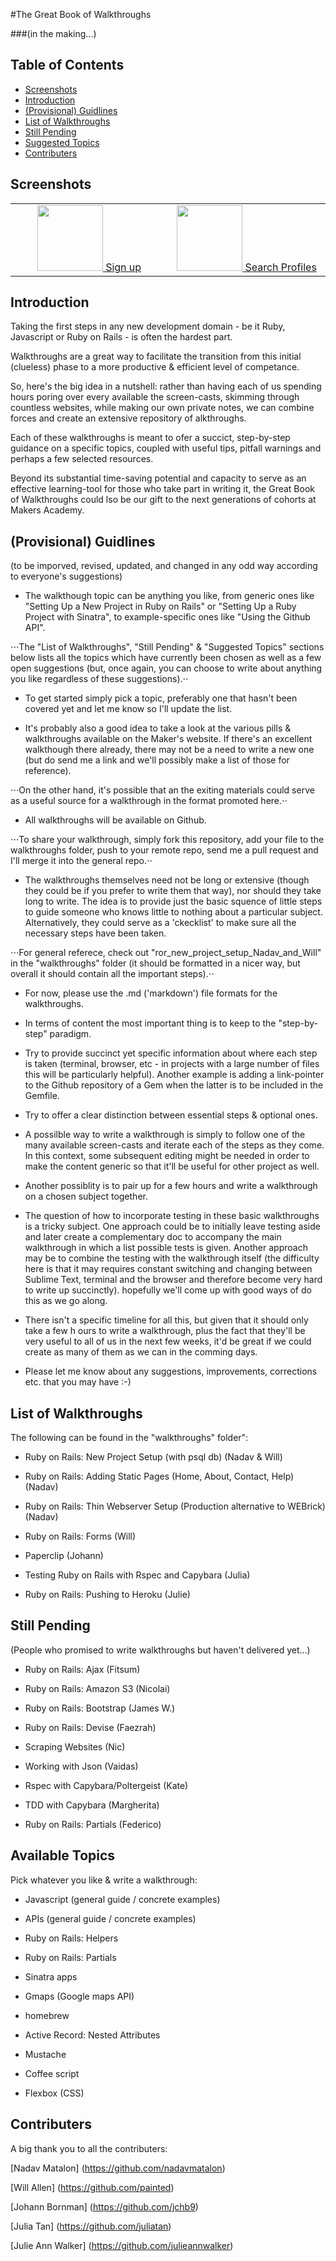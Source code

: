 #The Great Book of Walkthroughs 

###(in the making...)

## Table of Contents

* [Screenshots](#screenshot)
* [Introduction](#introduction)
* [(Provisional) Guidlines]((#Provisional)-Guidlines)
* [List of Walkthroughs](#list-of-walkthroughs)
* [Still Pending](#still-pending)
* [Suggested Topics](#suggested-topics)
* [Contributers](#contributers)


## Screenshots

<table>
	<tr>
		<td align="center" width=25% >
			<a href="https://raw.githubusercontent.com/nadavmatalon/great_book_of_walkthroughs/master/walkthroughs/images/screenshot_1.png">
				<img src="walkthroughs/images/app_screenshot_1.png" height="105px" />
				Sign up
			</a>
		</td>
		<td align="center" width=25% >
			<a href="https://raw.githubusercontent.com/nadavmatalon/great_book_of_walkthroughs/master/walkthroughs/images/screenshot_2.png">
				<img src="walkthroughs/images/screenshot_2.png" height="105px" />
				Search Profiles
			</a>
		</td>
	</tr>
</table>


##  Introduction

<p>Taking the first steps in any new development domain - be it Ruby, Javascript or Ruby 
on Rails - is often the hardest part.</p>

<p>Walkthroughs are a great way to facilitate the transition from this initial (clueless) 
phase to a more productive & efficient level of competance.</p>

<p>So, here's the big idea in a nutshell: rather than having each of us spending hours 
poring over every available the screen-casts, skimming through countless websites, while 
making our own private notes, we can combine forces and create an extensive repository of 
alkthroughs.</p>

<p>Each of these walkthroughs is meant to ofer a succict, step-by-step guidance on a 
specific topics, coupled with useful tips, pitfall warnings and perhaps a few selected 
resources.</p> 

<p>Beyond its substantial time-saving potential and capacity to serve as an effective 
learning-tool for those who take part in writing it, the Great Book of Walkthroughs could 
lso be our gift to the next generations of cohorts at Makers Academy.</p>


## (Provisional) Guidlines

<p>(to be imporved, revised, updated, and changed in any odd way according to everyone's 
suggestions)</p>

* The walkthough topic can be anything you like, from generic ones like "Setting Up a 
New Project in Ruby on Rails" or "Setting Up a Ruby Project with Sinatra", 
to example-specific ones like "Using the Github API".  

⋅⋅⋅The "List of Walkthroughs", "Still Pending" & "Suggested Topics" sections below lists 
all the topics which have currently been chosen as well as a few open suggestions 
(but, once again, you can choose to write about anything you like regardless of these suggestions).⋅⋅

* To get started simply pick a topic, preferably one that hasn't been covered yet and 
let me know so I'll update the list.

* It's probably also a good idea to take a look at the various pills & walkthroughs 
available on the Maker's website. If there's an excellent walkthough there already, 
there may not be a need to write a new one (but do send me a link and we'll possibly 
make a list of those for reference).   

⋅⋅⋅On the other hand, it's possible that an the exiting materials could serve as a useful 
source for a walkthrough in the format promoted here.⋅⋅ 

* All walkthroughs will be available on Github.  

⋅⋅⋅To share your walkthrough, simply fork this repository, add your file to the 
walkthroughs folder, push to your remote repo, send me a pull request and I'll 
merge it into the general repo.⋅⋅

* The walkthroughs themselves need not be long or extensive (though they could be if 
you prefer to write them that way), nor should they take long to write. The idea is to 
provide just the basic squence of little steps to guide someone who knows little to 
nothing about a particular subject. Alternatively, they could serve as a 'ckecklist' 
to make sure all the necessary steps have been taken.  

⋅⋅⋅For general referece, check out "ror_new_project_setup_Nadav_and_Will" in the 
"walkthroughs" folder (it should be formatted in a nicer way, but overall it should 
contain all the important steps).⋅⋅

* For now, please use the .md ('markdown') file formats for the walkthroughs.

* In terms of content the most important thing is to keep to the "step-by-step" paradigm.

* Try to provide succinct yet specific information about where each step is taken 
(terminal, browser, etc - in projects with a large number of files this will be 
particularly helpful). Another example is adding a link-pointer to the Github 
repository of a Gem when the latter is to be included in the Gemfile.

* Try to offer a clear distinction between essential steps & optional ones.

* A possilble way to write a walkthrough is simply to follow one of the many available 
screen-casts and iterate each of the steps as they come. In this context, 
some subsequent editing might be needed in order to make the content generic so that 
it'll be useful for other project as well.

* Another possiblity is to pair up for a few hours and write a walkthrough on a chosen 
subject together.

* The question of how to incorporate testing in these basic walkthroughs is a tricky 
subject. One approach could be to initially leave testing aside and later create 
a complementary doc to accompany the main walkthrough in which a list possible tests 
is given. Another approach may be to combine the testing with the walkthrough itself 
(the difficulty here is that it may requires constant switching and changing between 
Sublime Text, terminal and the browser and therefore become very hard to write up succinctly). 
hopefully we'll come up with good ways of do this as we go along.

* There isn't a specific timeline for all this, but given that it should only take a few h
ours to write a walkthrough, plus the fact that they'll be very useful to all of us in 
the next few weeks, it'd be great if we could create as many of them as we can in the 
comming days.

* Please let me know about any suggestions, improvements, corrections etc. that you may have :-)


## List of Walkthroughs

The following can be found in the "walkthroughs" folder":

* Ruby on Rails: New Project Setup (with psql db) (Nadav & Will)

* Ruby on Rails: Adding Static Pages (Home, About, Contact, Help) (Nadav)

* Ruby on Rails: Thin Webserver Setup (Production alternative to WEBrick) (Nadav)

* Ruby on Rails: Forms (Will)

* Paperclip (Johann)

* Testing Ruby on Rails with Rspec and Capybara (Julia)

* Ruby on Rails: Pushing to Heroku (Julie)


## Still Pending

(People who promised to write walkthroughs but haven't delivered yet...)

* Ruby on Rails: Ajax (Fitsum)	

* Ruby on Rails: Amazon S3 (Nicolai)

* Ruby on Rails: Bootstrap (James W.)

* Ruby on Rails: Devise (Faezrah)

* Scraping Websites (Nic)

* Working with Json (Vaidas)

* Rspec with Capybara/Poltergeist (Kate)

* TDD with Capybara (Margherita)

* Ruby on Rails: Partials (Federico)


## Available Topics

Pick whatever you like & write a walkthrough:

* Javascript (general guide / concrete examples)

* APIs (general guide / concrete examples)

* Ruby on Rails: Helpers

* Ruby on Rails: Partials

* Sinatra apps

* Gmaps (Google maps API)

* homebrew

* Active Record: Nested Attributes

* Mustache

* Coffee script

* Flexbox (CSS)


## Contributers

A big thank you to all the contributers:

[Nadav Matalon] (https://github.com/nadavmatalon)

[Will Allen] (https://github.com/painted)

[Johann Bornman] (https://github.com/jchb9)

[Julia Tan] (https://github.com/juliatan)

[Julie Ann Walker] (https://github.com/julieannwalker)


